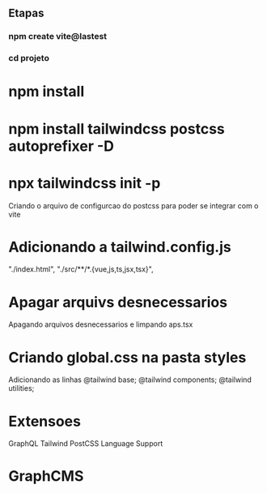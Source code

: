 ## Etapas

### npm create vite@lastest

### cd projeto

# npm install

# npm install tailwindcss postcss autoprefixer -D

# npx tailwindcss init -p
Criando o arquivo de configurcao do postcss
para poder se integrar com o vite

# Adicionando a tailwind.config.js
 "./index.html",
    "./src/**/*.{vue,js,ts,jsx,tsx}",

# Apagar arquivs desnecessarios
Apagando arquivos desnecessarios e limpando
aps.tsx

# Criando global.css na pasta styles
Adicionando as linhas
@tailwind base;
@tailwind components;
@tailwind utilities;

# Extensoes
GraphQL
Tailwind
PostCSS Language Support

# GraphCMS
